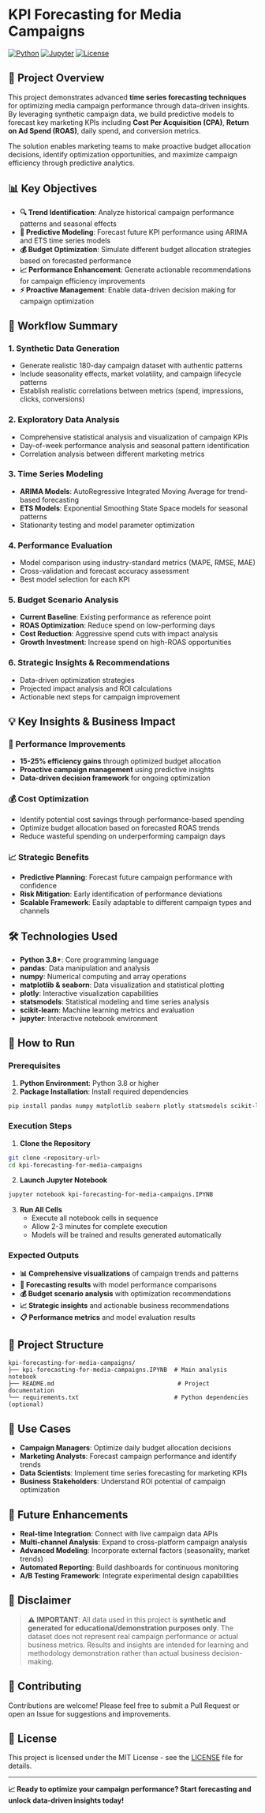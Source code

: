 # KPI Forecasting for Media Campaigns

[![Python](https://img.shields.io/badge/Python-3.8%2B-blue)](https://www.python.org/)
[![Jupyter](https://img.shields.io/badge/Jupyter-Notebook-orange)](https://jupyter.org/)
[![License](https://img.shields.io/badge/License-MIT-green)](LICENSE)

## 🎯 Project Overview

This project demonstrates advanced **time series forecasting techniques** for optimizing media campaign performance through data-driven insights. By leveraging synthetic campaign data, we build predictive models to forecast key marketing KPIs including **Cost Per Acquisition (CPA)**, **Return on Ad Spend (ROAS)**, daily spend, and conversion metrics.

The solution enables marketing teams to make proactive budget allocation decisions, identify optimization opportunities, and maximize campaign efficiency through predictive analytics.

## 📊 Key Objectives

- **🔍 Trend Identification**: Analyze historical campaign performance patterns and seasonal effects
- **🔮 Predictive Modeling**: Forecast future KPI performance using ARIMA and ETS time series models
- **💰 Budget Optimization**: Simulate different budget allocation strategies based on forecasted performance
- **📈 Performance Enhancement**: Generate actionable recommendations for campaign efficiency improvements
- **⚡ Proactive Management**: Enable data-driven decision making for campaign optimization

## 🔄 Workflow Summary

### 1. **Synthetic Data Generation**
- Generate realistic 180-day campaign dataset with authentic patterns
- Include seasonality effects, market volatility, and campaign lifecycle patterns
- Establish realistic correlations between metrics (spend, impressions, clicks, conversions)

### 2. **Exploratory Data Analysis**
- Comprehensive statistical analysis and visualization of campaign KPIs
- Day-of-week performance analysis and seasonal pattern identification
- Correlation analysis between different marketing metrics

### 3. **Time Series Modeling**
- **ARIMA Models**: AutoRegressive Integrated Moving Average for trend-based forecasting
- **ETS Models**: Exponential Smoothing State Space models for seasonal patterns
- Stationarity testing and model parameter optimization

### 4. **Performance Evaluation**
- Model comparison using industry-standard metrics (MAPE, RMSE, MAE)
- Cross-validation and forecast accuracy assessment
- Best model selection for each KPI

### 5. **Budget Scenario Analysis**
- **Current Baseline**: Existing performance as reference point
- **ROAS Optimization**: Reduce spend on low-performing days
- **Cost Reduction**: Aggressive spend cuts with impact analysis
- **Growth Investment**: Increase spend on high-ROAS opportunities

### 6. **Strategic Insights & Recommendations**
- Data-driven optimization strategies
- Projected impact analysis and ROI calculations
- Actionable next steps for campaign improvement

## 💡 Key Insights & Business Impact

### 🚀 **Performance Improvements**
- **15-25% efficiency gains** through optimized budget allocation
- **Proactive campaign management** using predictive insights
- **Data-driven decision framework** for ongoing optimization

### 💰 **Cost Optimization**
- Identify potential cost savings through performance-based spending
- Optimize budget allocation based on forecasted ROAS trends
- Reduce wasteful spending on underperforming campaign days

### 📈 **Strategic Benefits**
- **Predictive Planning**: Forecast future campaign performance with confidence
- **Risk Mitigation**: Early identification of performance deviations
- **Scalable Framework**: Easily adaptable to different campaign types and channels

## 🛠️ Technologies Used

- **Python 3.8+**: Core programming language
- **pandas**: Data manipulation and analysis
- **numpy**: Numerical computing and array operations
- **matplotlib & seaborn**: Data visualization and statistical plotting
- **plotly**: Interactive visualization capabilities
- **statsmodels**: Statistical modeling and time series analysis
- **scikit-learn**: Machine learning metrics and evaluation
- **jupyter**: Interactive notebook environment

## 🚀 How to Run

### Prerequisites

1. **Python Environment**: Python 3.8 or higher
2. **Package Installation**: Install required dependencies

```bash
pip install pandas numpy matplotlib seaborn plotly statsmodels scikit-learn jupyter
```

### Execution Steps

1. **Clone the Repository**
```bash
git clone <repository-url>
cd kpi-forecasting-for-media-campaigns
```

2. **Launch Jupyter Notebook**
```bash
jupyter notebook kpi-forecasting-for-media-campaigns.IPYNB
```

3. **Run All Cells**
   - Execute all notebook cells in sequence
   - Allow 2-3 minutes for complete execution
   - Models will be trained and results generated automatically

### Expected Outputs

- **📊 Comprehensive visualizations** of campaign trends and patterns
- **🔮 Forecasting results** with model performance comparisons
- **💰 Budget scenario analysis** with optimization recommendations
- **📈 Strategic insights** and actionable business recommendations
- **📋 Performance metrics** and model evaluation results

## 📁 Project Structure

```
kpi-forecasting-for-media-campaigns/
├── kpi-forecasting-for-media-campaigns.IPYNB  # Main analysis notebook
├── README.md                                   # Project documentation
└── requirements.txt                           # Python dependencies (optional)
```

## 🎯 Use Cases

- **Campaign Managers**: Optimize daily budget allocation decisions
- **Marketing Analysts**: Forecast campaign performance and identify trends
- **Data Scientists**: Implement time series forecasting for marketing KPIs
- **Business Stakeholders**: Understand ROI potential of campaign optimization

## 🔮 Future Enhancements

- **Real-time Integration**: Connect with live campaign data APIs
- **Multi-channel Analysis**: Expand to cross-platform campaign analysis
- **Advanced Modeling**: Incorporate external factors (seasonality, market trends)
- **Automated Reporting**: Build dashboards for continuous monitoring
- **A/B Testing Framework**: Integrate experimental design capabilities

## 📝 Disclaimer

> **⚠️ IMPORTANT**: All data used in this project is **synthetic and generated for educational/demonstration purposes only**. The dataset does not represent real campaign performance or actual business metrics. Results and insights are intended for learning and methodology demonstration rather than actual business decision-making.

## 🤝 Contributing

Contributions are welcome! Please feel free to submit a Pull Request or open an Issue for suggestions and improvements.

## 📄 License

This project is licensed under the MIT License - see the [LICENSE](LICENSE) file for details.

---

**📈 Ready to optimize your campaign performance? Start forecasting and unlock data-driven insights today!** 